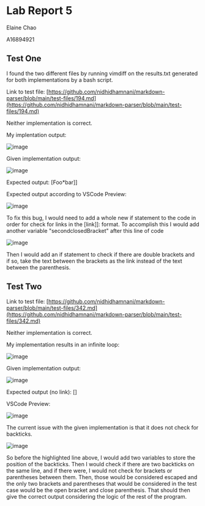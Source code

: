 # Lab Report 5
Elaine Chao

A16894921

## Test One
I found the two different files by running vimdiff on the results.txt generated for both implementations by a bash script.

Link to test file: [https://github.com/nidhidhamnani/markdown-parser/blob/main/test-files/194.md](https://github.com/nidhidhamnani/markdown-parser/blob/main/test-files/194.md)

Neither implementation is correct.

My implentation output:

![image](https://user-images.githubusercontent.com/34292064/172263713-d7eb8476-5b45-4350-a040-269a2fb9141d.png)

Given implementation output:

![image](https://user-images.githubusercontent.com/34292064/172265242-5a45edc9-82c6-4495-a681-34b05dd7beb3.png)

Expected output: \[Foo*bar\]\]

Expected output according to VSCode Preview:

![image](https://user-images.githubusercontent.com/34292064/172263542-6879c327-59f3-469c-9773-377decd19123.png)

To fix this bug, I would need to add a whole new if statement to the code in order for check for links in the \[link\]\]: format. To accomplish this I would add another variable "secondclosedBracket" after this line of code

![image](https://user-images.githubusercontent.com/34292064/172264385-c7de52a4-8a04-416b-b2c1-9c242e28fccc.png)

Then I would add an if statement to check if there are double brackets and if so, take the text between the brackets as the link instead of the text between the parenthesis.

## Test Two
Link to test file: [https://github.com/nidhidhamnani/markdown-parser/blob/main/test-files/342.md](https://github.com/nidhidhamnani/markdown-parser/blob/main/test-files/342.md)

Neither implementation is correct.

My implementation results in an infinite loop:

![image](https://user-images.githubusercontent.com/34292064/172264984-1fc71c71-ec94-4f21-9a55-5c856e54254e.png)

Given implementation output:

![image](https://user-images.githubusercontent.com/34292064/172265636-d10d36dc-7f6c-490c-a5fe-62719eedcf36.png)

Expected output (no link): \[\]

VSCode Preview:

![image](https://user-images.githubusercontent.com/34292064/172265531-45381a14-959b-49bb-9b84-48585f82efce.png)

The current issue with the given implementation is that it does not check for backticks.

![image](https://user-images.githubusercontent.com/34292064/172266466-8998f2db-5d4f-47b6-8260-2e5c93690bc4.png)

So before the highlighted line above, I would add two variables to store the position of the backticks. Then I would check if there are two backticks on the same line, and if there were, I would not check for brackets or parentheses between them. Then, those would be considered escaped and the only two brackets and parentheses that would be considered in the test case would be the open bracket and close parenthesis. That should then give the correct output considering the logic of the rest of the program.
